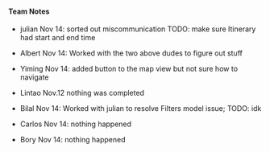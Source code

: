 <h4>Team Notes</h4>

 - julian
Nov 14: sorted out miscommunication TODO: make sure Itinerary had start and end time

 - Albert
Nov 14: Worked with the two above dudes to figure out stuff

 - Yiming
Nov 14: added button to the map view but not sure how to navigate

 - Lintao
Nov.12 nothing was completed

 - Bilal
Nov 14: Worked with julian to resolve Filters model issue; TODO: idk

 - Carlos
Nov 14: nothing happened

 - Bory
Nov 14: nothing happened